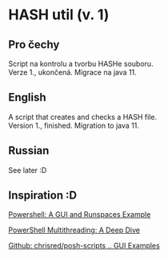 # HASH util (v. 1)

## Pro čechy

Script na kontrolu a tvorbu HASHe souboru.  
Verze 1., ukončená. Migrace na java 11.

## English

A script that creates and checks a HASH file.  
Version 1., finished. Migration to java 11.

## Russian 

See later :D

## Inspiration :D

[Powershell: A GUI and Runspaces Example](https://blog.redit.name/posts/2020/powershell-a-gui-and-runspaces-example.html)

[PowerShell Multithreading: A Deep Dive](https://adamtheautomator.com/powershell-multithreading/)

[Github: chrisred/posh-scripts .. GUI Examples](https://github.com/chrisred/posh-scripts/tree/master/GUI%20Examples)
